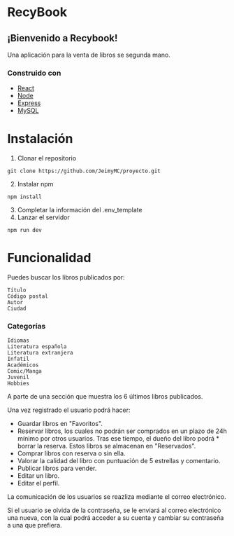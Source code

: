# RecyBook

## ¡Bienvenido a Recybook!

Una aplicación para la venta de libros se segunda mano.

### Construido con

- [React](https://es.reactjs.org/)
- [Node](https://nodejs.org/es/)
- [Express](https://expressjs.com/es/)
- [MySQL](https://www.mysql.com/)

# Instalación

1. Clonar el repositorio

```
git clone https://github.com/JeimyMC/proyecto.git
```

2. Instalar npm

```
npm install
```

3. Completar la información del .env_template
4. Lanzar el servidor

```
npm run dev
```

# Funcionalidad

Puedes buscar los libros publicados por:

```
Título
Código postal
Autor
Ciudad
```

### Categorías

```
Idiomas
Literatura española
Literatura extranjera
Infatil
Académicos
Comic/Manga
Juvenil
Hobbies
```

A parte de una sección que muestra los 6 últimos libros publicados.

Una vez registrado el usuario podrá hacer:

- Guardar libros en "Favoritos".
- Reservar libros, los cuales no podrán ser comprados en un plazo de 24h mínimo por otros usuarios. Tras ese tiempo, el dueño del libro podrá \* borrar la reserva. Estos libros se almacenan en "Reservados".
- Comprar libros con reserva o sin ella.
- Valorar la calidad del libro con puntuación de 5 estrellas y comentario.
- Publicar libros para vender.
- Editar un libro.
- Editar el perfil.

La comunicación de los usuarios se reazliza mediante el correo electrónico.

Si el usuario se olvida de la contraseña, se le enviará al correo electrónico una nueva, con la cual podrá acceder a su cuenta y cambiar su contraseña a una que prefiera.
